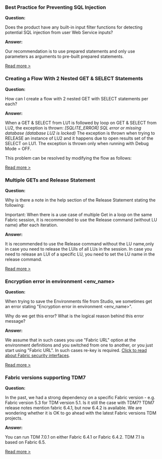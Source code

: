 ### Best Practice for Preventing SQL Injection

**Question:**

Does the product have any built-in input filter functions for detecting potential SQL injection from user Web Service inputs?

**Answer:**

Our recommendation is to use prepared statements and only use parameters as arguments to pre-built prepared statements.

[Read more >](https://github.com/k2view-academy/K2View-Academy/issues/608)



### Creating a Flow With 2 Nested GET & SELECT Statements

**Question:**

How can I create a flow with 2 nested GET with SELECT statements per each?

**Answer:**

When a GET & SELECT from LU1 is followed by loop on GET & SELECT from LU2, the exception is thrown:
*[SQLITE_ERROR] SQL error or missing database (database LU2 is locked)*
The exception is thrown when trying to RELEASE an instance of LU2 and it happens due to open results set of the SELECT on LU1. The exception is thrown only when running with Debug Mode = OFF.

This problem can be resolved by modifying the flow as follows:

[Read more >](https://github.com/k2view-academy/K2View-Academy/issues/615)



### Multiple GETs and Release Statement

**Question:**

Why is there a note in the help section of the Release Statement stating the following:

Important: When there is a use case of multiple Get in a loop on the same Fabric session, it is recommended to use the Release command (without LU name) after each iteration.

**Answer:**

It is recommended to use the Release command without the LU name,only in case you need to release the LUIs of all LUs in the session. In case you need to release an LUI of a specific LU, you need to set the LU name in the release command.

[Read more >](https://github.com/k2view-academy/K2View-Academy/issues/270)



### Encryption error in environment <env_name>

**Question:**

When trying to save the Environments file from Studio, we sometimes get an error stating "Encryption error in environment <env_name>".

Why do we get this error? What is the logical reason behind this error message?

**Answer:**

We assume that in such cases you use "Fabric URL" option at the environment definitions and you switched from one to another, or you just start using "Fabric URL". In such cases re-key is required. [Click to read about Fabric security interfaces](https://support.k2view.com/Academy_6.5/articles/26_fabric_security/04_fabric_interfaces_security.html).

[Read more >](https://github.com/k2view-academy/K2View-Academy/issues/264)



### Fabric versions supporting TDM7

**Question:**

In the past, we had a strong dependency on a specific Fabric version - e.g. Fabric version 5.3 for TDM version 5.1. Is it still the case with TDM7?
TDM7 release notes mention fabric 6.4.1, but now 6.4.2 is available. We are wondering whether  it is OK to go ahead with the latest Fabric versions TDM projects.

**Answer:**

You can run TDM 7.0.1 on either Fabric 6.4.1 or Fabric 6.4.2. TDM 7.1 is based on Fabric 6.5.

[Read more >](https://github.com/k2view-academy/K2View-Academy/issues/248)

